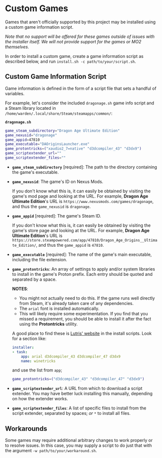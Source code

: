 # Custom Games

Games that aren't officially supported by this project may be installed using a custom game information script.

_Note that no support will be offered for these games outside of issues with the installer itself. We will not provide support for the games or MO2 themselves._

In order to install a custom game, create a game information script as described below, and run `install.sh -c path/to/your/script.sh`.

## Custom Game Information Script

Game information is defined in the form of a script file that sets a handful of variables.

For example, let's consider the included `dragonage.sh` game info script and a Steam library located in `/home/warden/.local/share/Steam/steamapps/common/`:

**`dragonage.sh`**
```bash
game_steam_subdirectory="Dragon Age Ultimate Edition"
game_nexusid="dragonage"
game_appid=47810
game_executable="DAOriginsLauncher.exe"
game_protontricks=("xaudio2_7=native" "d3dcompiler_43" "d3dx9")
game_scriptextender_url=""
game_scriptextender_files=""
```

- **`game_steam_subdirectory`** [required]: The path to the directory containing the game's executable.
- **`game_nexusid`**: The game's ID on Nexus Mods.

  If you don't know what this is, it can easily be obtained by visiting the game's mod page and looking at the URL. For example, **Dragon Age Ultimate Edition**'s URL is `https://www.nexusmods.com/games/dragonage`, and thus the `game_nexusid` is `dragonage`.

- **`game_appid`** [required]: The game's Steam ID.

  If you don't know what this is, it can easily be obtained by visiting the game's store page and looking at the URL. For example, **Dragon Age Ultimate Edition**'s URL is `https://store.steampowered.com/app/47810/Dragon_Age_Origins__Ultimate_Edition/`, and thus the `game_appid` is `47810`.

- **``game_executable``** [required]: The name of the game's main executable, including the file extension.

- **`game_protontricks`**: An array of settings to apply and/or system libraries to install in the game's Proton prefix. Each entry should be quoted and separated by a space.

    **NOTES**:
  - You might not actually need to do this. If the game runs well directly from Steam, it's already taken care of any dependencies.
  - The `arial` font is installed automatically.
  - This will likely require some experimentation. If you find that you missed a requirement, you should be able to install it after the fact using the **Protontricks** utility.

  A good place to find these is [Lutris' website](https://lutris.net) in the install scripts. Look for a section like:

  ```yaml
  installer:
  - task:
      app: arial d3dcompiler_43 d3dcompiler_47 d3dx9
      name: winetricks
  ```
  and use the list from `app`;

  ```bash
  game_protontricks=("d3dcompiler_43" "d3dcompiler_47" "d3dx9")
  ```

- **`game_scriptextender_url`**: A URL from which to download a script extender. You may have better luck installing this manually, depending on how the extender works.

- **`game_scriptextender_files`**: A list of specific files to install from the script extender, separated by spaces; _or_ `*` to install all files.

## Workarounds

Some games may require additional arbitrary changes to work properly or to resolve issues. In this case, you may supply a script to do just that with the argument `-w path/to/your/workaround.sh`.